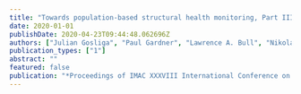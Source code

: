 ```yaml
---
title: "Towards population-based structural health monitoring, Part III: Graphs, networks and communities"
date: 2020-01-01
publishDate: 2020-04-23T09:44:48.062696Z
authors: ["Julian Gosliga", "Paul Gardner", "Lawrence A. Bull", "Nikolaos Dervilis", "Keith Worden"]
publication_types: ["1"]
abstract: ""
featured: false
publication: "*Proceedings of IMAC XXXVIII International Conference on Modal Analysis*"
---
```


